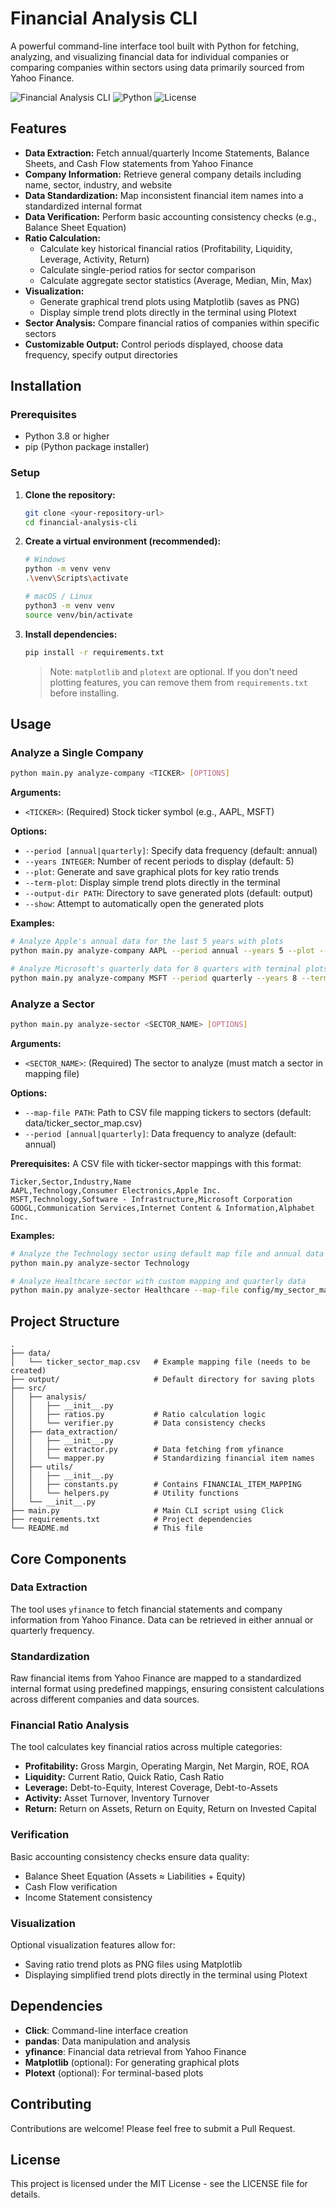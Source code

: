 # Financial Analysis CLI

A powerful command-line interface tool built with Python for fetching, analyzing, and visualizing financial data for individual companies or comparing companies within sectors using data primarily sourced from Yahoo Finance.

![Financial Analysis CLI](https://img.shields.io/badge/Financial-Analysis%20CLI-blue)
![Python](https://img.shields.io/badge/Python-3.8+-green)
![License](https://img.shields.io/badge/License-MIT-yellow)

## Features

* **Data Extraction:** Fetch annual/quarterly Income Statements, Balance Sheets, and Cash Flow statements from Yahoo Finance
* **Company Information:** Retrieve general company details including name, sector, industry, and website
* **Data Standardization:** Map inconsistent financial item names into a standardized internal format
* **Data Verification:** Perform basic accounting consistency checks (e.g., Balance Sheet Equation)
* **Ratio Calculation:**
  * Calculate key historical financial ratios (Profitability, Liquidity, Leverage, Activity, Return)
  * Calculate single-period ratios for sector comparison
  * Calculate aggregate sector statistics (Average, Median, Min, Max)
* **Visualization:**
  * Generate graphical trend plots using Matplotlib (saves as PNG)
  * Display simple trend plots directly in the terminal using Plotext
* **Sector Analysis:** Compare financial ratios of companies within specific sectors
* **Customizable Output:** Control periods displayed, choose data frequency, specify output directories

## Installation

### Prerequisites
* Python 3.8 or higher
* pip (Python package installer)

### Setup

1. **Clone the repository:**
   ```bash
   git clone <your-repository-url>
   cd financial-analysis-cli
   ```

2. **Create a virtual environment (recommended):**
   ```bash
   # Windows
   python -m venv venv
   .\venv\Scripts\activate

   # macOS / Linux
   python3 -m venv venv
   source venv/bin/activate
   ```

3. **Install dependencies:**
   ```bash
   pip install -r requirements.txt
   ```
   
   > Note: `matplotlib` and `plotext` are optional. If you don't need plotting features, you can remove them from `requirements.txt` before installing.

## Usage

### Analyze a Single Company

```bash
python main.py analyze-company <TICKER> [OPTIONS]
```

**Arguments:**
- `<TICKER>`: (Required) Stock ticker symbol (e.g., AAPL, MSFT)

**Options:**
- `--period [annual|quarterly]`: Specify data frequency (default: annual)
- `--years INTEGER`: Number of recent periods to display (default: 5)
- `--plot`: Generate and save graphical plots for key ratio trends
- `--term-plot`: Display simple trend plots directly in the terminal
- `--output-dir PATH`: Directory to save generated plots (default: output)
- `--show`: Attempt to automatically open the generated plots

**Examples:**
```bash
# Analyze Apple's annual data for the last 5 years with plots
python main.py analyze-company AAPL --period annual --years 5 --plot --output-dir ./financial_charts

# Analyze Microsoft's quarterly data for 8 quarters with terminal plots
python main.py analyze-company MSFT --period quarterly --years 8 --term-plot
```

### Analyze a Sector

```bash
python main.py analyze-sector <SECTOR_NAME> [OPTIONS]
```

**Arguments:**
- `<SECTOR_NAME>`: (Required) The sector to analyze (must match a sector in mapping file)

**Options:**
- `--map-file PATH`: Path to CSV file mapping tickers to sectors (default: data/ticker_sector_map.csv)
- `--period [annual|quarterly]`: Data frequency to analyze (default: annual)

**Prerequisites:**
A CSV file with ticker-sector mappings with this format:
```csv
Ticker,Sector,Industry,Name
AAPL,Technology,Consumer Electronics,Apple Inc.
MSFT,Technology,Software - Infrastructure,Microsoft Corporation
GOOGL,Communication Services,Internet Content & Information,Alphabet Inc.
```

**Examples:**
```bash
# Analyze the Technology sector using default map file and annual data
python main.py analyze-sector Technology

# Analyze Healthcare sector with custom mapping and quarterly data
python main.py analyze-sector Healthcare --map-file config/my_sector_map.csv --period quarterly
```

## Project Structure

```
.
├── data/
│   └── ticker_sector_map.csv   # Example mapping file (needs to be created)
├── output/                     # Default directory for saving plots
├── src/
│   ├── analysis/
│   │   ├── __init__.py
│   │   ├── ratios.py           # Ratio calculation logic
│   │   └── verifier.py         # Data consistency checks
│   ├── data_extraction/
│   │   ├── __init__.py
│   │   ├── extractor.py        # Data fetching from yfinance
│   │   └── mapper.py           # Standardizing financial item names
│   ├── utils/
│   │   ├── __init__.py
│   │   ├── constants.py        # Contains FINANCIAL_ITEM_MAPPING
│   │   └── helpers.py          # Utility functions
│   └── __init__.py
├── main.py                     # Main CLI script using Click
├── requirements.txt            # Project dependencies
└── README.md                   # This file
```

## Core Components

### Data Extraction
The tool uses `yfinance` to fetch financial statements and company information from Yahoo Finance. Data can be retrieved in either annual or quarterly frequency.

### Standardization
Raw financial items from Yahoo Finance are mapped to a standardized internal format using predefined mappings, ensuring consistent calculations across different companies and data sources.

### Financial Ratio Analysis
The tool calculates key financial ratios across multiple categories:
- **Profitability:** Gross Margin, Operating Margin, Net Margin, ROE, ROA
- **Liquidity:** Current Ratio, Quick Ratio, Cash Ratio
- **Leverage:** Debt-to-Equity, Interest Coverage, Debt-to-Assets
- **Activity:** Asset Turnover, Inventory Turnover
- **Return:** Return on Assets, Return on Equity, Return on Invested Capital

### Verification
Basic accounting consistency checks ensure data quality:
- Balance Sheet Equation (Assets ≈ Liabilities + Equity)
- Cash Flow verification
- Income Statement consistency

### Visualization
Optional visualization features allow for:
- Saving ratio trend plots as PNG files using Matplotlib
- Displaying simplified trend plots directly in the terminal using Plotext

## Dependencies

- **Click**: Command-line interface creation
- **pandas**: Data manipulation and analysis
- **yfinance**: Financial data retrieval from Yahoo Finance
- **Matplotlib** (optional): For generating graphical plots
- **Plotext** (optional): For terminal-based plots

## Contributing

Contributions are welcome! Please feel free to submit a Pull Request.

## License

This project is licensed under the MIT License - see the LICENSE file for details.
